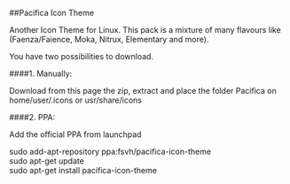##Pacifica Icon Theme

Another Icon Theme for Linux. This pack is a mixture of many flavours like (Faenza/Faience, Moka, Nitrux, Elementary and more).

You have two possibilities to download.


####1. Manually:

Download from this page the zip, extract and place the folder Pacifica on home/user/.icons or usr/share/icons

####2. PPA:

Add the official PPA from launchpad

sudo add-apt-repository ppa:fsvh/pacifica-icon-theme<br>
sudo apt-get update<br>
sudo apt-get install pacifica-icon-theme

